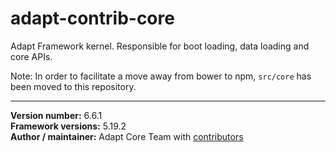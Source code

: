 # adapt-contrib-core
Adapt Framework kernel. Responsible for boot loading, data loading and core APIs.

Note: In order to facilitate a move away from bower to npm, `src/core` has been moved to this repository.

----------------------------
**Version number:** 6.6.1 <br />
**Framework versions:** 5.19.2 <br />
**Author / maintainer:** Adapt Core Team with [contributors](https://github.com/adaptlearning/adapt-contrib-core/graphs/contributors)
